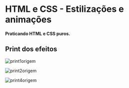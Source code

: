 # HTML e CSS - Estilizações e animações

#### Praticando HTML e CSS puros.

## Print dos efeitos

![print1origem](https://user-images.githubusercontent.com/72119120/171343774-637a6fa1-3371-4f70-8a49-f64cc913f615.gif)

![print2origem](https://user-images.githubusercontent.com/72119120/171344411-fa78aea3-70db-4447-bc63-6923ec357d91.gif)

![print4origem](https://user-images.githubusercontent.com/72119120/171344549-58a44d1a-53d6-4208-b2a4-0241d30076d2.gif)
